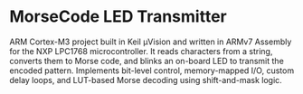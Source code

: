 # MorseCode LED Transmitter
ARM Cortex-M3 project built in Keil µVision and written in ARMv7 Assembly for the NXP LPC1768 microcontroller. It reads characters from a string, converts them to Morse code, and blinks an on-board LED to transmit the encoded pattern. Implements bit-level control, memory-mapped I/O, custom delay loops, and LUT-based Morse decoding using shift-and-mask logic.
